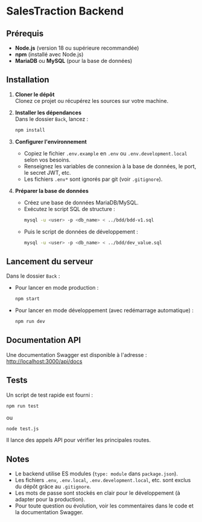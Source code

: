 # SalesTraction Backend

## Prérequis

- **Node.js** (version 18 ou supérieure recommandée)
- **npm** (installé avec Node.js)
- **MariaDB** ou **MySQL** (pour la base de données)

## Installation

1. **Cloner le dépôt**  
   Clonez ce projet ou récupérez les sources sur votre machine.

2. **Installer les dépendances**  
   Dans le dossier `Back`, lancez :
   ```bash
   npm install
   ```

3. **Configurer l'environnement**  
   - Copiez le fichier `.env.example` en `.env` ou `.env.development.local` selon vos besoins.
   - Renseignez les variables de connexion à la base de données, le port, le secret JWT, etc.
   - Les fichiers `.env*` sont ignorés par git (voir `.gitignore`).

4. **Préparer la base de données**  
   - Créez une base de données MariaDB/MySQL.
   - Exécutez le script SQL de structure :
     ```bash
     mysql -u <user> -p <db_name> < ../bdd/bdd-v1.sql
     ```
   - Puis le script de données de développement :
     ```bash
     mysql -u <user> -p <db_name> < ../bdd/dev_value.sql
     ```

## Lancement du serveur

Dans le dossier `Back` :

- Pour lancer en mode production :
  ```bash
  npm start
  ```
- Pour lancer en mode développement (avec redémarrage automatique) :
  ```bash
  npm run dev
  ```

## Documentation API

Une documentation Swagger est disponible à l'adresse :  
[http://localhost:3000/api/docs](http://localhost:3000/api/docs)

## Tests

Un script de test rapide est fourni :
```bash
npm run test
```
ou
```bash
node test.js
```
Il lance des appels API pour vérifier les principales routes.

## Notes

- Le backend utilise ES modules (`type: module` dans `package.json`).
- Les fichiers `.env`, `.env.local`, `.env.development.local`, etc. sont exclus du dépôt grâce au `.gitignore`.
- Les mots de passe sont stockés en clair pour le développement (à adapter pour la production).
- Pour toute question ou évolution, voir les commentaires dans le code et la documentation Swagger.